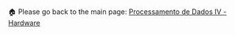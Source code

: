 🏠 Please go back to the main page: <a href="https://github.com/fermyno/postsecondary-technical-information-technology/blob/main/proc-dados-iv-hardware/">Processamento de Dados IV - Hardware</a>
